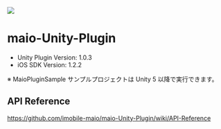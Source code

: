 ![](https://github.com/imobile-maio/maio-iOS-SDK/blob/wiki/doc/images/logo.png)

# maio-Unity-Plugin

* Unity Plugin Version: 1.0.3
* iOS SDK Version: 1.2.2

※ MaioPluginSample サンプルプロジェクトは Unity 5 以降で実行できます。

## API Reference
https://github.com/imobile-maio/maio-Unity-Plugin/wiki/API-Reference
